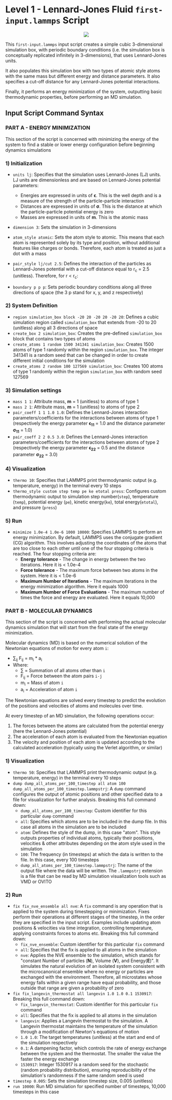 # Level 1 - Lennard-Jones Fluid `first-input.lammps` Script

<p align="center">
  <img src="https://github.com/c-vandenberg/lammps-tutorials/assets/60201356/c474ecee-4dc1-43a9-a87e-7b648a882479">
</p>

This `first-input.lammps` input script creates a simple cubic 3-dimensional simulation box, with periodic boundary conditions (i.e. the simulation box is conceptually replicated infinitely in 3-dimensions), that uses Lennard-Jones units.

It also populates this simulation box with two types of atomic style atoms with the same mass but different energy and distance parameters. It also specifies a cut-off distance for any Lennard-Jones potential interactions.

Finally, it performs an energy minimization of the system, outputting basic thermodynamic properties, before performing an MD simulation.

## Input Script Command Syntax

### PART A - ENERGY MINIMIZATION
This section of the script is concerned with minimizing the energy of the system to find a stable or lower energy configuration before beginning dynamics simulations

### 1) Initialization
* `units lj`: Specifies that the simulation uses Lennard-Jones (LJ) units. LJ units are dimensionless and are based on Lennard-Jones potential parameters:
  * Energies are expressed in units of **ϵ**. This is the well depth and is a measure of the strength of the particle-particle interaction
  * Distances are expressed in units of **σ**. This is the distance at which the particle-particle potential energy is zero
  * Masses are expressed in units of **m**. This is the atomic mass
* `dimension 3`: Sets the simulation in 3-dimensions
* `atom_style atomic`: Sets the atom style to atomic. This means that each atom is represented solely by its type and position, without additional features like charges or bonds. Therefore, each atom is treated as just a dot with a mass
* `pair_style lj/cut 2.5`: Defines the interaction of the particles as Lennard-Jones potential with a cut-off distance equal to r<sub>c</sub> = 2.5 (unitless). Therefore, for r < r<sub>c</sub>:


* `boundary p p p`: Sets periodic boundary conditions along all three directions of space (the 3 p stand for x, y, and z respectively)

### 2) System Definition
* `region simulation_box block -20 20 -20 20 -20 20`: Defines a cubic simulation region called `simulation_box` that extends from -20 to 20 (unitless) along all 3 directions of space
* `create_box 2 simulation_box`: Creates the pre-defined `simulation_box` block that contains two types of atoms
* `create_atoms 1 random 1500 341341 simulation_box`: Creates 1500 atoms of type 1 randomly within the region `simulation_box`. The integer 341341 is a random seed that can be changed in order to create different initial conditions for the simulation
* `create_atoms 2 random 100 127569 simulation_box`: Creates 100 atoms of type 1 randomly within the region `simulation_box` with random seed 127569

### 3) Simulation settings
* `mass 1 1`: Attribute mass, **m** = 1 (unitless) to atoms of type 1
* `mass 2 1`: Attribute mass, **m** = 1 (unitless) to atoms of type 2
* `pair_coeff 1 1 1.0 1.0`: Defines the Lennard-Jones interaction parameters/coefficients for the interactions between atoms of type 1 (respectively the energy parameter **ϵ<sub>11</sub>** = 1.0 and the distance parameter **σ<sub>11</sub>** = 1.0)
* `pair_coeff 2 2 0.5 3.0`: Defines the Lennard-Jones interaction parameters/coefficients for the interactions between atoms of type 2 (respectively the energy parameter **ϵ<sub>22</sub>** = 0.5 and the distance parameter **σ<sub>22</sub>** = 3.0)

### 4) Visualization
* `thermo 10`: Specifies that LAMMPS print thermodynamic output (e.g. temperature, energy) in the terminal every 10 steps
* `thermo_style custom step temp pe ke etotal press`: Configures custom thermodynamic output to simulation step number(`step`), temperature (`temp`), potential energy (`pe`), kinetic energy(`ke`), total energy(`etotal`), and pressure (`press`)

### 5) Run
* `minimize 1.0e-4 1.0e-6 1000 10000`: Specifies LAMMPS to perform an energy minimization. By default, LAMMPS uses the conjugate gradient (CG) algorithm. This involves adjusting the coordinates of the atoms that are too close to each other until one of the four stopping criteria is reached. The four stopping criteria are:
  * **Energy tolerance** - The change in energy between the two iterations. Here it is < 1.0e-4
  * **Force tolerance** - The maximum force between two atoms in the system. Here it is < 1.0e-6
  * **Maximum Number of Iterations** - The maximum iterations in the energy minimization algorithm. Here it equals 1000
  * **Maximum Number of Force Evaluations** - The maximum number of times the force and energy are evaluated. Here it equals 10,000

### PART B - MOLECULAR DYNAMICS
This section of the script is concerned with performing the actual molecular dynamics simulation that will start from the final state of the energy minimization.

Molecular dynamics (MD) is based on the numerical solution of the Newtonian equations of motion for every atom `i`:
* ∑<sub>ij</sub> F<sub>ij</sub> = m<sub>i</sub> * a<sub>i</sub>
* Where:
  * ∑ = Summation of all atoms other than `i`
  * F<sub>ij</sub> = Force between the atom pairs `i-j`
  * m<sub>i</sub> = Mass of atom `i`
  * a<sub>i</sub> = Acceleration of atom `i`

The Newtonian equations are solved every timestep to predict the evolution of the positions and velocities of atoms and molecules over time.

At every timestep of an MD simulation, the following operations occur:
1. The forces between the atoms are calculated from the potential energy (here the Lennard-Jones potential)
2. The acceleration of each atom is evaluated from the Newtonian equation
3. The velocity and position of each atom is updated according to the calculated acceleration (typically using the Verlet algorithm, or similar)

### 1) Visualization
* `thermo 50`: Specifies that LAMMPS print thermodynamic output (e.g. temperature, energy) in the terminal every 10 steps
* `dump dump_all_atoms_per_100_timestep all atom 100 dump_all_atoms_per_100_timestep.lammpstrj`: A `dump` command configures the output of atomic positions and other specified data to a file for visualization for further analysis. Breaking this full command down:
  * `dump_all_atoms_per_100_timestep`: Custom identifier for this particular `dump` command
  * `all`: Specifies which atoms are to be included in the dump file. In this case all atoms in the simulation are to be included
  * `atom`: Defines the style of the dump, in this case "atom". This style outputs properties of individual atoms, typically their positions, velocities & other attributes depending on the atom style used in the simulation
  * `100`: The frequency (in timesteps) at which the data is written to the file. In this case, every 100 timesteps
  * `dump_all_atoms_per_100_timestep.lammpstrj`: The name of the output file where the data will be written. The `.lammpstrj` extension is a file that can be read by MD simulation visualization tools such as VMD or OVITO

### 2) Run
* `fix fix_nve_ensemble all nve`: A `fix` command is any operation that is applied to the system during timestepping or minimization. Fixes perform their operations at different stages of the timestep, in the order they are specified in the input script. Examples include updating atom positions & velocities via time integration, controlling temperature, applying constraints forces to atoms etc. Breaking this full command down:
  * `fix_nve_ensemble`: Custom identifier for this particular `fix` command
  * `all`: Specifies that the fix is applied to all atoms in the simulation
  * `nve`: Applies the NVE ensemble to the simulation, which stands for "constant Number of particles (**N**), Volume (**V**), and Energy(**E**)". It simulates the natural evolution of an isolated system consistent with the microcanonical ensemble where no energy or particles are exchanged with the environment. Therefore, all microstates whose energy falls within a given range have equal probability, and those outside that range are given a probability of zero
* `fix fix_langevin_thermostat all langevin 1.0 1.0 0.1 1530917`: Breaking this full command down:
  * `fix_langevin_thermostat`: Custom identifier for this particular `fix` command
  * `all`: Specifies that the fix is applied to all atoms in the simulation
  * `langevin`: Applies a Langevin thermostat to the simulation. A Langevin thermostat maintains the temperature of the simulation through a modification of Newton's equations of motion
  * `1.0 1.0`: The target temperatures (unitless) at the start and end of the simulation respectively
  * `0.1`: A dampening factor, which controls the rate of energy exchange between the system and the thermostat. The smaller the value the faster the energy exchange
  * `1530917`: Integer 1530917 is a random seed for the stochastic (random probability distribution), ensuring reproducibility of the simulation's randomness if the same random seed is used
* `timestep 0.005`: Sets the simulation timestep size, 0.005 (unitless)
* `run 10000`: Run MD simulation for specified number of timesteps, 10,000 timesteps in this case
